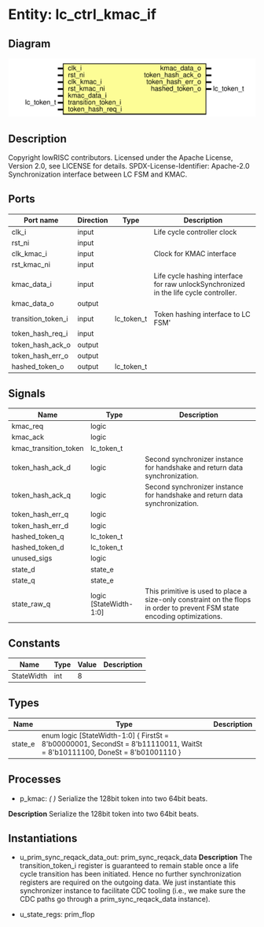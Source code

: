 # Entity: lc_ctrl_kmac_if
## Diagram
![Diagram](lc_ctrl_kmac_if.svg "Diagram")
## Description
Copyright lowRISC contributors.
 Licensed under the Apache License, Version 2.0, see LICENSE for details.
 SPDX-License-Identifier: Apache-2.0
 Synchronization interface between LC FSM and KMAC.
 
## Ports
| Port name          | Direction | Type       | Description                                                                            |
| ------------------ | --------- | ---------- | -------------------------------------------------------------------------------------- |
| clk_i              | input     |            | Life cycle controller clock                                                            |
| rst_ni             | input     |            |                                                                                        |
| clk_kmac_i         | input     |            | Clock for KMAC interface                                                               |
| rst_kmac_ni        | input     |            |                                                                                        |
| kmac_data_i        | input     |            | Life cycle hashing interface for raw unlockSynchronized in the life cycle controller.  |
| kmac_data_o        | output    |            |                                                                                        |
| transition_token_i | input     | lc_token_t | Token hashing interface to LC FSM'                                                     |
| token_hash_req_i   | input     |            |                                                                                        |
| token_hash_ack_o   | output    |            |                                                                                        |
| token_hash_err_o   | output    |            |                                                                                        |
| hashed_token_o     | output    | lc_token_t |                                                                                        |
## Signals
| Name                  | Type                   | Description                                                                                                                |
| --------------------- | ---------------------- | -------------------------------------------------------------------------------------------------------------------------- |
| kmac_req              | logic                  |                                                                                                                            |
| kmac_ack              | logic                  |                                                                                                                            |
| kmac_transition_token | lc_token_t             |                                                                                                                            |
| token_hash_ack_d      | logic                  | Second synchronizer instance for handshake and return data synchronization.                                                |
| token_hash_ack_q      | logic                  | Second synchronizer instance for handshake and return data synchronization.                                                |
| token_hash_err_q      | logic                  |                                                                                                                            |
| token_hash_err_d      | logic                  |                                                                                                                            |
| hashed_token_q        | lc_token_t             |                                                                                                                            |
| hashed_token_d        | lc_token_t             |                                                                                                                            |
| unused_sigs           | logic                  |                                                                                                                            |
| state_d               | state_e                |                                                                                                                            |
| state_q               | state_e                |                                                                                                                            |
| state_raw_q           | logic [StateWidth-1:0] | This primitive is used to place a size-only constraint on the flops in order to prevent FSM state encoding optimizations.  |
## Constants
| Name       | Type | Value | Description |
| ---------- | ---- | ----- | ----------- |
| StateWidth | int  | 8     |             |
## Types
| Name    | Type                                                                                                                                             | Description |
| ------- | ------------------------------------------------------------------------------------------------------------------------------------------------ | ----------- |
| state_e | enum logic [StateWidth-1:0] {     FirstSt  = 8'b00000001,     SecondSt = 8'b11110011,     WaitSt   = 8'b10111100,     DoneSt   = 8'b01001110   } |             |
## Processes
- p_kmac: _(  )_
Serialize the 128bit token into two 64bit beats.

**Description**
Serialize the 128bit token into two 64bit beats.

## Instantiations
- u_prim_sync_reqack_data_out: prim_sync_reqack_data
**Description**
The transition_token_i register is guaranteed to remain stable once a life cycle
transition has been initiated.
Hence no further synchronization registers are required on the outgoing data.
We just instantiate this synchronizer instance to facilitate CDC tooling (i.e., we
make sure the CDC paths go through a prim_sync_reqack_data instance).

- u_state_regs: prim_flop
